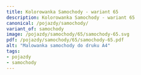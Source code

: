 ```yaml
---
title: Kolorowanka Samochody - wariant 65
description: Kolorowanka Samochody - wariant 65
canonical: /pojazdy/samochody/
variant_of: samochody
image: /pojazdy/samochody/65/samochody-65.svg
pdf: /pojazdy/samochody/65/samochody-65.pdf
alt: "Malowanka samochody do druku A4"
tags:
- pojazdy
- samochody
---
```


